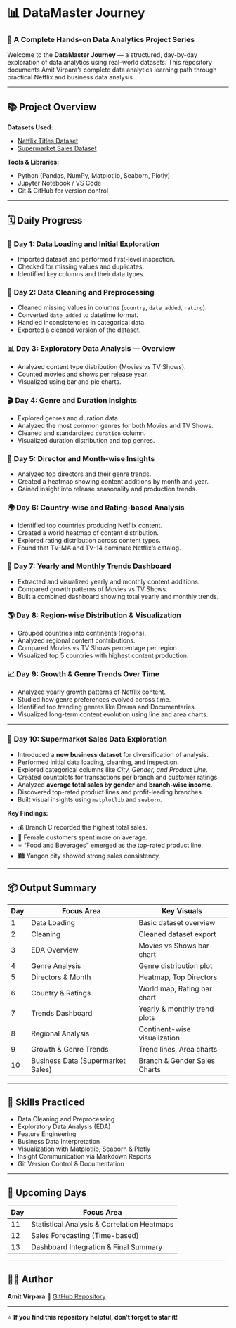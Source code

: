 # 📊 DataMaster Journey

### 🚀 A Complete Hands-on Data Analytics Project Series

Welcome to the **DataMaster Journey** — a structured, day-by-day exploration of data analytics using real-world datasets.
This repository documents Amit Virpara’s complete data analytics learning path through practical Netflix and business data analysis.

---

## 📚 Project Overview

**Datasets Used:**

* [Netflix Titles Dataset](https://www.kaggle.com/shivamb/netflix-shows)
* [Supermarket Sales Dataset](https://www.kaggle.com/datasets/aungpyaeap/supermarket-sales)

**Tools & Libraries:**

* Python (Pandas, NumPy, Matplotlib, Seaborn, Plotly)
* Jupyter Notebook / VS Code
* Git & GitHub for version control

---

## 🗓️ Daily Progress

### 🧠 **Day 1:** Data Loading and Initial Exploration

* Imported dataset and performed first-level inspection.
* Checked for missing values and duplicates.
* Identified key columns and their data types.

### 🧹 **Day 2:** Data Cleaning and Preprocessing

* Cleaned missing values in columns (`country`, `date_added`, `rating`).
* Converted `date_added` to datetime format.
* Handled inconsistencies in categorical data.
* Exported a cleaned version of the dataset.

### 📊 **Day 3:** Exploratory Data Analysis — Overview

* Analyzed content type distribution (Movies vs TV Shows).
* Counted movies and shows per release year.
* Visualized using bar and pie charts.

### 🎬 **Day 4:** Genre and Duration Insights

* Explored genres and duration data.
* Analyzed the most common genres for both Movies and TV Shows.
* Cleaned and standardized `duration` column.
* Visualized duration distribution and top genres.

### 🎥 **Day 5:** Director and Month-wise Insights

* Analyzed top directors and their genre trends.
* Created a heatmap showing content additions by month and year.
* Gained insight into release seasonality and production trends.

### 🌍 **Day 6:** Country-wise and Rating-based Analysis

* Identified top countries producing Netflix content.
* Created a world heatmap of content distribution.
* Explored rating distribution across content types.
* Found that TV-MA and TV-14 dominate Netflix’s catalog.

### 📆 **Day 7:** Yearly and Monthly Trends Dashboard

* Extracted and visualized yearly and monthly content additions.
* Compared growth patterns of Movies vs TV Shows.
* Built a combined dashboard showing total yearly and monthly trends.

### 🌎 **Day 8:** Region-wise Distribution & Visualization

* Grouped countries into continents (regions).
* Analyzed regional content contributions.
* Compared Movies vs TV Shows percentage per region.
* Visualized top 5 countries with highest content production.

### 📈 **Day 9:** Growth & Genre Trends Over Time

* Analyzed yearly growth patterns of Netflix content.
* Studied how genre preferences evolved across time.
* Identified top trending genres like Drama and Documentaries.
* Visualized long-term content evolution using line and area charts.

---

### 🏪 **Day 10:** Supermarket Sales Data Exploration

* Introduced a **new business dataset** for diversification of analysis.
* Performed initial data loading, cleaning, and inspection.
* Explored categorical columns like *City, Gender, and Product Line*.
* Created countplots for transactions per branch and customer ratings.
* Analyzed **average total sales by gender** and **branch-wise income**.
* Discovered top-rated product lines and profit-leading branches.
* Built visual insights using `matplotlib` and `seaborn`.

**Key Findings:**

* 💰 Branch C recorded the highest total sales.
* 👩 Female customers spent more on average.
* ⭐ “Food and Beverages” emerged as the top-rated product line.
* 🏙️ Yangon city showed strong sales consistency.

---

## 📦 Output Summary

| Day | Focus Area                        | Key Visuals                  |
| --- | --------------------------------- | ---------------------------- |
| 1   | Data Loading                      | Basic dataset overview       |
| 2   | Cleaning                          | Cleaned dataset export       |
| 3   | EDA Overview                      | Movies vs Shows bar chart    |
| 4   | Genre Analysis                    | Genre distribution plot      |
| 5   | Directors & Month                 | Heatmap, Top Directors       |
| 6   | Country & Ratings                 | World map, Rating bar chart  |
| 7   | Trends Dashboard                  | Yearly & monthly trend plots |
| 8   | Regional Analysis                 | Continent-wise visualization |
| 9   | Growth & Genre Trends             | Trend lines, Area charts     |
| 10  | Business Data (Supermarket Sales) | Branch & Gender Sales Charts |

---

## 🧠 Skills Practiced

* Data Cleaning and Preprocessing
* Exploratory Data Analysis (EDA)
* Feature Engineering
* Business Data Interpretation
* Visualization with Matplotlib, Seaborn & Plotly
* Insight Communication via Markdown Reports
* Git Version Control & Documentation

---

## 📅 Upcoming Days

| Day | Focus Area                                  |
| --- | ------------------------------------------- |
| 11  | Statistical Analysis & Correlation Heatmaps |
| 12  | Sales Forecasting (Time-based)              |
| 13  | Dashboard Integration & Final Summary       |

---

## 👨‍💻 Author

**Amit Virpara**
📂 [GitHub Repository](https://github.com/Err0R2811/DataMaster_Journey)

---

⭐ **If you find this repository helpful, don’t forget to star it!**
